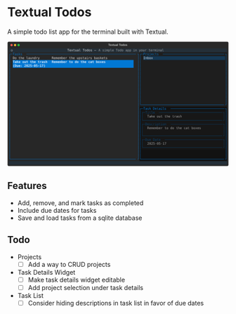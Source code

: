 # Textual Todos

A simple todo list app for the terminal built with Textual.

![screenshot](./screenshot-1.svg)

## Features

- Add, remove, and mark tasks as completed
- Include due dates for tasks
- Save and load tasks from a sqlite database

## Todo

- Projects
  - [ ] Add a way to CRUD projects
- Task Details Widget
  - [ ] Make task details widget editable
  - [ ] Add project selection under task details
- Task List
  - [ ] Consider hiding descriptions in task list in favor of due dates
